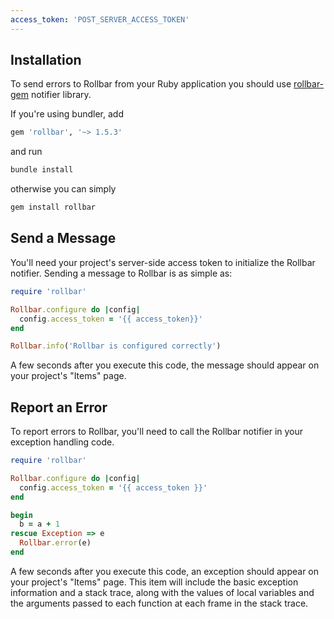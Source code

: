 ```yaml
---
access_token: 'POST_SERVER_ACCESS_TOKEN'
---
```

## Installation

To send errors to Rollbar from your Ruby application you should use 
[rollbar-gem](http://github.com/rollbar/rollbar-gem) notifier library.

If you're using bundler, add

```ruby
gem 'rollbar', '~> 1.5.3'
```

and run

```sh
bundle install
```

otherwise you can simply

```sh
gem install rollbar
```

## Send a Message

You'll need your project's server-side access token to initialize the Rollbar notifier. Sending
a message to Rollbar is as simple as:

```ruby
require 'rollbar'

Rollbar.configure do |config|
  config.access_token = '{{ access_token}}'
end

Rollbar.info('Rollbar is configured correctly')
```

A few seconds after you execute this code, the message should appear on your project's "Items" page.

## Report an Error

To report errors to Rollbar, you'll need to call the Rollbar notifier in your exception handling code.

```ruby
require 'rollbar'

Rollbar.configure do |config|
  config.access_token = '{{ access_token }}'
end

begin
  b = a + 1
rescue Exception => e
  Rollbar.error(e)
end
```
A few seconds after you execute this code, an exception should appear on your project's "Items" page.
This item will include the basic exception information and a stack trace, along with the values of
local variables and the arguments passed to each function at each frame in the stack trace.

